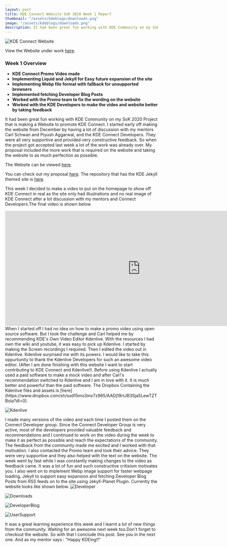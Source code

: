 ```yaml
---
layout: post
title: KDE Connect Website SoK 2020 Week 1 Report
thumbnail: "/assets/kdeblogs/downloads.png"
image: "/assets/kdeblogs/downloads.png"
description: It had been great fun working with KDE Community on my SoK 2020 Project that is making a Website to promote KDE Connect. I started early off making the website from December by having a lot of discussion with my mentors Carl Schwan and Piyush Aggarwal, and the KDE Connect Developers. They were all very supportive and provided very constructive feedback. So when the project got accepted last week a lot of the work was already over. My proposal included the more work that is required on the website and taking the website to as much perfection as possible.
---
```


![KDE Connect Website](/assets/kdeblogs/week1.png "KDE Connect Website")

View the Website under work [here](https://tharjun.github.io).

### Week 1 Overview

- **KDE Connect Promo Video made**
- **Implementing Liquid and Jekyll for Easy future expansion of the site**
- **Implementing Webp file format with fallback for unsupported browsers**
- **Implemented fetching Developer Blog Posts**
- **Worked with the Promo team to fix the wording on the website**
- **Worked with the KDE Developers to make the video and website better by taking feedback**

It had been great fun working with KDE Community on my SoK 2020 Project that is making a Website to promote KDE Connect. I started early off making the website from December by having a lot of discussion with my mentors Carl Schwan and Piyush Aggarwal, and the KDE Connect Developers. They were all very supportive and provided very constructive feedback. So when the project got accepted last week a lot of the work was already over. My proposal included the more work that is required on the website and taking the website to as much perfection as possible.

The Website can be viewed [here](https://tharjun.github.io).

You can check out my proposal [here](http://bit.ly/2MFYORu). The repository that has the KDE Jekyll themed site is [here](https://invent.kde.org/arjunth/kde-connect).

This week I decided to make a video to put on the homepage to show off KDE Connect in real as the site only had illustrations and no real image of KDE Connect after a lot discussion with my mentors and Connect Developers.The final video is shown below.

<div style="text-align:center;">
<iframe width="890" height="380" src="https://www.youtube.com/embed/L2Al1B3X1lQ" frameborder="0" allow="accelerometer; autoplay; encrypted-media; gyroscope; picture-in-picture" allowfullscreen></iframe>
</div>
When I started off I had no idea on how to make a promo video using open source software. But I took the challenge and Carl helped me by recommending  KDE's Own Video Editor Kdenlive. With the resources I had own the wiki and youtube, it was easy to pick up Kdenlive. I started by making the Screen recordings I required. Then I edited the video out in Kdenlive. Kdenlive surprised me with its powers. I would like to take this oppurtunity to thank the Kdenlive Developers for such an awesome video editor. (After I am done finishing with this website I want to start contributing to KDE Connect and Kdenlive!). Before using Kdenlive I actually used a paid software to make a mock video and after Carl's recommendation switched to Kdenlive and I am in love with it. It is much better and powerful than the paid software. The Dropbox Containing the Kdenlive files and assets is [here](https://www.dropbox.com/sh/sxd15mo3mx7z965/AADj19rtJB3Sja5LewTZTBola?dl=0).

![Kdenlive](/assets/kdeblogs/kdenlive.png "Kdenlive")

I made many versions of the video and each time I posted them on the Connect Developer group. Since the Connect Developer Group is very active, most of the developers provided valuable feedback and recommendations and I continued to work on the video during the week to make it as perfect as possible and reach the expectations of the community. The feedback from the community made me excited and I worked with that motivation. I also contacted the Promo team and took their advice. They were very supportive and they also helped with the text on the website. The week went by fast while I was constantly making changes to the video as feedback came. It was a lot of fun and such constructive critisism motivates you. I also went on to implement Webp image support for faster webpage loading, Jekyll to support easy expansion and fetching Developer Blog Posts from RSS feeds on to the site using Jekyll-Planet Plugin. Currently the website looks like shown below.
![Developer](/assets/kdeblogs/dev.png "Developer")

![Downloads](/assets/kdeblogs/downloads.png "Downloads")

![DeveloperBlog](/assets/kdeblogs/kdedevblogs.png "Developer Blogs")

![UserSupport](/assets/kdeblogs/usersupport.png "User Support")

It was a great learning experience this week and I learnt a lot of new things from the community. Waiting for an awesome next week too.Don't forget to checkout the website. So with that I conclude this post. See you in the next one. And as my mentor says : "Happy KDEing!!"
